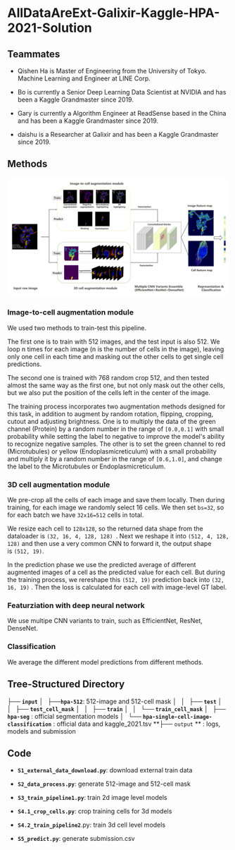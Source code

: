 # AllDataAreExt-Galixir-Kaggle-HPA-2021-Solution

##  Teammates

  - Qishen Ha is Master of Engineering from the University of Tokyo. Machine Learning and Engineer at LINE Corp.

  - Bo is currently a Senior Deep Learning Data Scientist at NVIDIA and has been a Kaggle Grandmaster since 2019.

  - Gary is currently a Algorithm Engineer at ReadSense based in the China and has been a Kaggle Grandmaster since 2019.

  - daishu is a Researcher at Galixir and has been a Kaggle Grandmaster since 2019.

## Methods

![Overview of Methods](https://github.com/jxzly/AllDataAreExt-Galixir-Kaggle-HPA-2021-Solution/blob/main/fig/methods.jpg)

### Image-to-cell augmentation module

We used two methods to train-test this pipeline.

The first one is to train with 512 images, and the test input is also 512. We loop n times for each image (n is the number of cells in the image), leaving only one cell in each time and masking out the other cells to get single cell predictions.

The second one is trained with 768 random crop 512, and then tested almost the same way as the first one, but not only mask out the other cells, but we also put the position of the cells left in the center of the image.

The training process incorporates two augmentation methods designed for this task, in addition to augment by random rotation, flipping, cropping, cutout and adjusting brightness. One is to multiply the data of the green channel (Protein) by a random number in the range of `[0.0,0.1]` with small probability while setting the label to negative to improve the model's ability to recognize negative samples. The other is to set the green channel to red (Microtubules) or yellow (Endoplasmicreticulum) with a small probability and multiply it by a random number in the range of `[0.6,1.0]`, and change the label to the Microtubules or Endoplasmicreticulum.

### 3D cell augmentation module

We pre-crop all the cells of each image and save them locally. Then during training, for each image we randomly select 16 cells. We then set `bs=32`, so for each batch we have `32x16=512` cells in total.

We resize each cell to `128x128`, so the returned data shape from the dataloader is `(32, 16, 4, 128, 128) `. Next we reshape it into `(512, 4, 128, 128)` and then use a very common CNN to forward it, the output shape is `(512, 19)`.

In the prediction phase we use the predicted average of different augmented images of a cell as the predicted value for each cell. But during the training process, we rereshape this `(512, 19)` prediction back into `(32, 16, 19)` . Then the loss is calculated for each cell with image-level GT label.

### Featurziation with deep neural network

We use multipe CNN variants to train, such as EfficientNet, ResNet, DenseNet.

### Classification

We average the different model predictions from different methods.

## Tree-Structured Directory

  **├── `input`**
  **│   ├──`hpa-512`**: 512-image and 512-cell mask
  **│   │   ├── `test`**
  **│   │   ├── `test_cell_mask`**
  **│   │   ├── `train`**
  **│   │   └── `train_cell_mask`**
  **│   ├── `hpa-seg`** : official segmentation models
  **│   └── `hpa-single-cell-image-classification`** : official data and kaggle_2021.tsv
  **├── `output` ** :  logs, models and submission

## Code

  - **`S1_external_data_download.py`**: download external train data

  - **`S2_data_process.py`**: generate 512-image and 512-cell mask

  - **`S3_train_pipeline1.py`**: train 2d image level models

  - **`S4.1_crop_cells.py`**: crop training cells for 3d models

  - **`S4.2_train_pipeline2`**.py: train 3d cell level models

  - **`S5_predict.py`**: generate submission.csv
